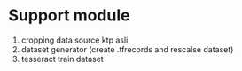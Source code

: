 # Support module
1. cropping data source ktp asli
2. dataset generator (create .tfrecords and rescalse dataset)
3. tesseract train dataset
